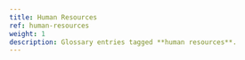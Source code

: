 ```yaml
---
title: Human Resources
ref: human-resources
weight: 1
description: Glossary entries tagged **human resources**.
---
```


